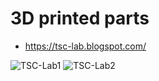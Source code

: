 # 3D printed parts 
- https://tsc-lab.blogspot.com/

![TSC-Lab1](https://user-images.githubusercontent.com/12642226/127237864-e43bffff-0315-4685-81cb-842afd5781d1.jpeg)
![TSC-Lab2](https://user-images.githubusercontent.com/12642226/127237866-a1aa422b-f01a-4ddf-a606-3e5904626115.jpeg)

